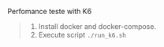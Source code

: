 Perfomance teste with K6

> 1. Install docker and docker-compose.
> 2. Execute script ```./run_k6.sh```